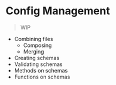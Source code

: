 # Config Management

> WIP

- Combining files
  - Composing
  - Merging
- Creating schemas
- Validating schemas
- Methods on schemas
- Functions on schemas

